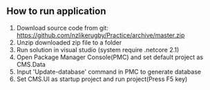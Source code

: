 ## How to run application
1. Download source code from git:   https://github.com/nzlikerugby/Practice/archive/master.zip
2. Unzip downloaded zip file to a folder
3. Run solution in visual studio (system require .netcore 2.1)
4. Open Package Manager Console(PMC) and set default project as CMS.Data
5. Input 'Update-database' command in PMC to generate database
6. Set CMS.UI as startup project and run project(Press F5 key)
